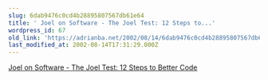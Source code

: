 ```yaml
---
slug: 6dab9476c0cd4b28895807567db61e64
title: ' Joel on Software - The Joel Test: 12 Steps to...'
wordpress_id: 67
old_link: 'https://adrianba.net/2002/08/14/6dab9476c0cd4b28895807567db61e64/'
last_modified_at: 2002-08-14T17:31:29.000Z
---
```


[
Joel on Software - The Joel Test: 12 Steps to Better Code](http://www.joelonsoftware.com/articles/fog0000000043.html)

